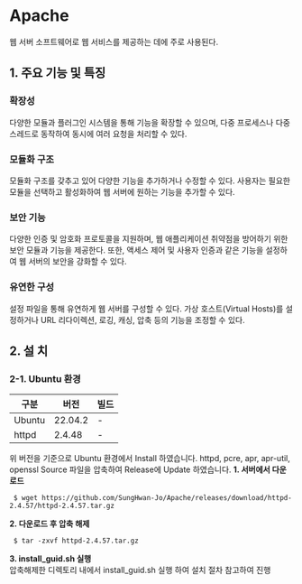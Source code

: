 # Apache
웹 서버 소프트웨어로 웹 서비스를 제공하는 데에 주로 사용된다.

## 1. 주요 기능 및 특징

### 확장성

다양한 모듈과 플러그인 시스템을 통해 기능을 확장할 수 있으며, 다중 프로세스나 다중 스레드로 동작하여 동시에 여러 요청을 처리할 수 있다.

### 모듈화 구조

모듈화 구조를 갖추고 있어 다양한 기능을 추가하거나 수정할 수 있다. 사용자는 필요한 모듈을 선택하고 활성화하여 웹 서버에 원하는 기능을 추가할 수 있다.

### 보안 기능

다양한 인증 및 암호화 프로토콜을 지원하며, 웹 애플리케이션 취약점을 방어하기 위한 보안 모듈과 기능을 제공한다. 또한, 액세스 제어 및 사용자 인증과 같은 기능을 설정하여 웹 서버의 보안을 강화할 수 있다.

### 유연한 구성

설정 파일을 통해 유연하게 웹 서버를 구성할 수 있다. 가상 호스트(Virtual Hosts)를 설정하거나 URL 리다이렉션, 로깅, 캐싱, 압축 등의 기능을 조정할 수 있다.

## 2. 설  치

### 2-1. Ubuntu 환경
|구분|버전|빌드|
|------|---|---|
|Ubuntu|22.04.2|-|
|httpd|2.4.48|-|

위 버전을 기준으로 Ubuntu 환경에서 Install 하였습니다.
httpd, pcre, apr, apr-util, openssl Source 파일을 압축하여 Release에 Update 하였습니다.
**1. 서버에서 다운로드**
```
 $ wget https://github.com/SungHwan-Jo/Apache/releases/download/httpd-2.4.57/httpd-2.4.57.tar.gz
```

**2. 다운로드 후 압축 해제**
```
 $ tar -zxvf httpd-2.4.57.tar.gz
```

**3. install_guid.sh 실행** <br>
압축해제한 디렉토리 내에서 install_guid.sh 실행 하여 설치 절차 참고하여 진행
